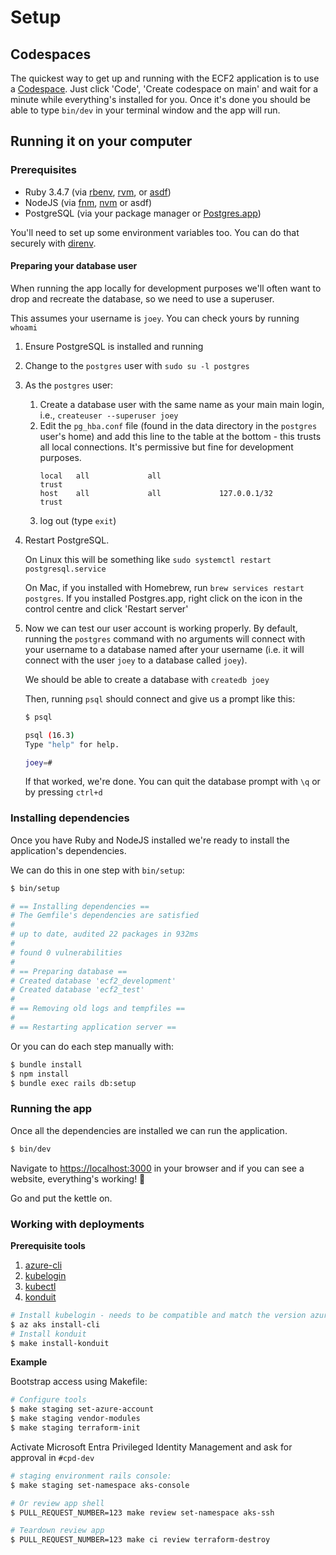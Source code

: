 # Setup

## Codespaces

The quickest way to get up and running with the ECF2 application is to use a [Codespace](https://github.com/features/codespaces). Just click 'Code', 'Create codespace on main' and wait for a minute while everything's installed for you. Once it's done you should be able to type `bin/dev` in your terminal window and the app will run.

## Running it on your computer

### Prerequisites

* Ruby 3.4.7 (via [rbenv](https://github.com/rbenv/rbenv), [rvm](https://github.com/rvm/rvm), or [asdf](https://github.com/asdf-vm/asdf))
* NodeJS (via [fnm](https://github.com/Schniz/fnm), [nvm](https://github.com/nvm-sh/nvm) or asdf)
* PostgreSQL (via your package manager or [Postgres.app](https://postgresapp.com/))

You'll need to set up some environment variables too. You can do that securely with [direnv](https://direnv.net/).

#### Preparing your database user

When running the app locally for development purposes we'll often want to drop and recreate the database, so we need to use a superuser.

This assumes your username is `joey`. You can check yours by running `whoami`

1. Ensure PostgreSQL is installed and running
2. Change to the `postgres` user with `sudo su -l postgres`
3. As the `postgres` user:
    1. Create a database user with the same name as your main main login, i.e., `createuser --superuser joey`
    2. Edit the `pg_hba.conf` file (found in the data directory in the `postgres` user's home) and add this line to the table at the bottom - this trusts all local connections. It's permissive but fine for development purposes.
       ```
       local   all             all                                     trust
       host    all             all             127.0.0.1/32            trust
       ```
    3. log out (type `exit`)
4. Restart PostgreSQL.

   On Linux this will be something like `sudo systemctl restart postgresql.service`

   On Mac, if you installed with Homebrew, run `brew services restart postgres`. If you installed Postgres.app, right click on the icon in the control centre and click 'Restart server'
5. Now we can test our user account is working properly. By default, running the `postgres` command with no arguments will connect with your username to a database named after your username (i.e. it will connect with the user `joey` to a database called `joey`).

   We should be able to create a database with `createdb joey`

   Then, running `psql` should connect and give us a prompt like this:

   ```sh
   $ psql

   psql (16.3)
   Type "help" for help.

   joey=#
   ```

   If that worked, we're done. You can quit the database prompt with `\q` or by pressing `ctrl+d`


### Installing dependencies

Once you have Ruby and NodeJS installed we're ready to install the application's dependencies.

We can do this in one step with `bin/setup`:

```sh
$ bin/setup

# == Installing dependencies ==
# The Gemfile's dependencies are satisfied
#
# up to date, audited 22 packages in 932ms
#
# found 0 vulnerabilities
#
# == Preparing database ==
# Created database 'ecf2_development'
# Created database 'ecf2_test'
#
# == Removing old logs and tempfiles ==
#
# == Restarting application server ==
```

Or you can do each step manually with:

```sh
$ bundle install
$ npm install
$ bundle exec rails db:setup
```

### Running the app

Once all the dependencies are installed we can run the application.

```sh
$ bin/dev
```

Navigate to [https://localhost:3000](https://localhost:3000) in your browser and if you can see a website, everything's working! 🥳

Go and put the kettle on.

### Working with deployments

**Prerequisite tools**

1. [azure-cli](https://learn.microsoft.com/en-gb/cli/azure/install-azure-cli)
2. [kubelogin](https://azure.github.io/kubelogin/install.html)
3. [kubectl](https://kubernetes.io/docs/tasks/tools/)
4. [konduit](https://github.com/DFE-Digital/teacher-services-cloud)

```sh
# Install kubelogin - needs to be compatible and match the version azure-cli
$ az aks install-cli
# Install konduit
$ make install-konduit
```

**Example**

Bootstrap access using Makefile:

```sh
# Configure tools
$ make staging set-azure-account
$ make staging vendor-modules
$ make staging terraform-init
```

Activate Microsoft Entra Privileged Identity Management and ask for approval in `#cpd-dev`

```sh
# staging environment rails console:
$ make staging set-namespace aks-console

# Or review app shell
$ PULL_REQUEST_NUMBER=123 make review set-namespace aks-ssh

# Teardown review app
$ PULL_REQUEST_NUMBER=123 make ci review terraform-destroy
```
